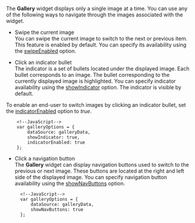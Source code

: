 <article data-show="Content/Applications/16_1/UIWidgets/dxGallery/UIElements/markup.html,
        Content/Applications/16_1/UIWidgets/dxGallery/UIElements/script.js,
        Content/Applications/16_1/UIWidgets/dxGallery/UIElements/styles.css">

The **Gallery** widget displays only a single image at a time. You can use any of the following ways to navigate through the images associated with the widget.

- Swipe the current image  
 You can swipe the current image to switch to the next or previous item. This feature is enabled by default. You can specify its availability using the [swipeEnabled](/api-reference/10%20UI%20Widgets/dxGallery/1%20Configuration/swipeEnabled.md '/Documentation/ApiReference/UI_Widgets/dxGallery/Configuration/#swipeEnabled') option.

- Click an indicator bullet  
 The indicator is a set of bullets located under the displayed image. Each bullet corresponds to an image. The bullet corresponding to the currently displayed image is highlighted. You can specify indicator availability using the [showIndicator](/api-reference/10%20UI%20Widgets/dxGallery/1%20Configuration/showIndicator.md '/Documentation/ApiReference/UI_Widgets/dxGallery/Configuration/#showIndicator') option. The indicator is visible by default.

 To enable an end-user to switch images by clicking an indicator bullet, set the [indicatorEnabled](/api-reference/10%20UI%20Widgets/dxGallery/1%20Configuration/indicatorEnabled.md '/Documentation/ApiReference/UI_Widgets/dxGallery/Configuration/#indicatorEnabled') option to *true*.
 
        <!--JavaScript-->
        var galleryOptions = {
            dataSource: galleryData,
            showIndicator: true,
            indicatorEnabled: true
        };
    
- Click a navigation button  
 The **Gallery** widget can display navigation buttons used to switch to the previous or next image. These buttons are located at the right and left side of the displayed image. You can specify navigation button availability using the [showNavButtons](/api-reference/10%20UI%20Widgets/dxGallery/1%20Configuration/showNavButtons.md '/Documentation/ApiReference/UI_Widgets/dxGallery/Configuration/#showNavButtons') option.
 
        <!--JavaScript-->
        var galleryOptions = {
            dataSource: galleryData,
            showNavButtons: true
        };
</article>